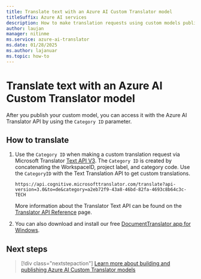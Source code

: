 ```yaml
---
title: Translate text with an Azure AI Custom Translator model
titleSuffix: Azure AI services
description: How to make translation requests using custom models published with the Azure AI Custom Translator.
author: laujan
manager: nitinme
ms.service: azure-ai-translator
ms.date: 01/28/2025
ms.author: lajanuar
ms.topic: how-to
---
```

# Translate text with an Azure AI Custom Translator model

After you publish your custom model, you can access it with the Azure AI Translator API by using the `Category ID` parameter.

## How to translate

1. Use the `Category ID` when making a custom translation request via Microsoft Translator [Text API V3](../../reference/v3-0-translate.md?tabs=curl). The `Category ID` is created by concatenating the WorkspaceID, project label, and category code. Use the `CategoryID` with the Text Translation API to get custom translations.

   ```http
   https://api.cognitive.microsofttranslator.com/translate?api-version=3.0&to=de&category=a2eb72f9-43a8-46bd-82fa-4693c8b64c3c-TECH

   ```

   More information about the Translator Text API can be found on the [Translator API Reference](../../reference/v3-0-translate.md) page.

1. You can also download and install our free [DocumentTranslator app for Windows](https://github.com/MicrosoftTranslator/DocumentTranslation/releases).

## Next steps

> [!div class="nextstepaction"]
> [Learn more about building and publishing  Azure AI Custom Translator models](../beginners-guide.md)
